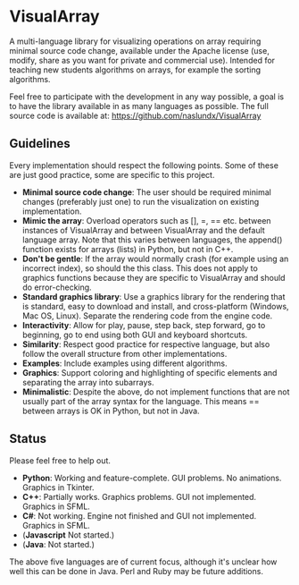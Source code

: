 # VisualArray
A multi-language library for visualizing operations on array requiring minimal source code change, available under the Apache license (use, modify, share as you want for private and commercial use). Intended for teaching new students algorithms on arrays, for example the sorting algorithms. 

Feel free to participate with the development in any way possible, a goal is to have the library available in as many languages as possible. The full source code is available at: https://github.com/naslundx/VisualArray

## Guidelines
Every implementation should respect the following points. Some of these are just good practice, some are specific to this project.

- **Minimal source code change**: The user should be required minimal changes (preferably just one) to run the visualization on existing implementation.
- **Mimic the array**: Overload operators such as [], =, == etc. between instances of VisualArray and between VisualArray and the default language array. Note that this varies between languages, the append() function exists for arrays (lists) in Python, but not in C++.
- **Don't be gentle**: If the array would normally crash (for example using an incorrect index), so should the this class. This does not apply to graphics functions because they are specific to VisualArray and should do error-checking.
- **Standard graphics library**: Use a graphics library for the rendering that is standard, easy to download and install, and cross-platform (Windows, Mac OS, Linux). Separate the rendering code from the engine code.
- **Interactivity**: Allow for play, pause, step back, step forward, go to beginning, go to end using both GUI and keyboard shortcuts.
- **Similarity**: Respect good practice for respective language, but also follow the overall structure from other implementations.
- **Examples**: Include examples using different algorithms.
- **Graphics**: Support coloring and highlighting of specific elements and separating the array into subarrays.
- **Minimalistic**: Despite the above, do not implement functions that are not usually part of the array syntax for the language. This means == between arrays is OK in Python, but not in Java.

## Status
Please feel free to help out.

- **Python**: Working and feature-complete. GUI problems. No animations. Graphics in Tkinter.
- **C++**: Partially works. Graphics problems. GUI not implemented. Graphics in SFML.
- **C#**: Not working. Engine not finished and GUI not implemented. Graphics in SFML.
- (**Javascript** Not started.)
- (**Java**: Not started.)

The above five languages are of current focus, although it's unclear how well this can be done in Java. Perl and Ruby may be future additions.
